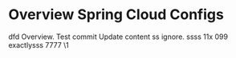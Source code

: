 # Overview Spring Cloud Configs
dfd
Overview. Test commit Update content
ss ignore.  ssss 11x  099   exactlysss 7777
\1
